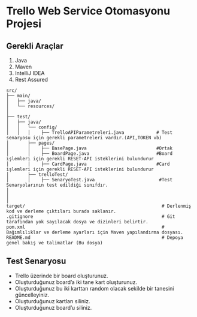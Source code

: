 # Trello Web Service Otomasyonu Projesi

## Gerekli Araçlar

1. Java
2. Maven
3. IntelliJ IDEA
4. Rest Assured

```
src/
├── main/
│   ├── java/
│   └── resources/                                   
│      
├── test/
│   ├── java/
│   │   └── config/
│   │   │    ├── TrelloAPIParametreleri.java            # Test senaryosu için gerekli parametreleri vardır.(API,TOKEN vb)
│       ├── pages/
│       │    ├── BasePage.java                          #Ortak 
│       │    ├── BoardPage.java                         #Board işlemleri için gerekli RESET-API isteklerini bulundurur
│       │    ├── CardPage.java                          #Card işlemleri için gerekli RESET-API isteklerini bulundurur
│       ├── trelloTest/
│       │    ├── SenaryoTest.java                        #Test Senaryolarının test edildiği sınıfdır.
│
│
│
target/                                                   # Derlenmiş kod ve derleme çıktıları burada saklanır.
.gitignore                                                # Git tarafından yok sayılacak dosya ve dizinleri belirtir.
pom.xml                                                   # Bağımlılıklar ve derleme ayarları için Maven yapılandırma dosyası.
README.md                                                 # Depoya genel bakış ve talimatlar (Bu dosya)
```

## Test Senaryosu

- Trello üzerinde bir board oluşturunuz.
- Oluşturduğunuz board’a iki tane kart oluşturunuz.
- Oluşturduğunuz bu iki karttan random olacak sekilde bir tanesini güncelleyiniz.
- Oluşturduğunuz kartları siliniz.
- Oluşturduğunuz board’u siliniz.
